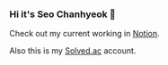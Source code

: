 ### Hi it's **Seo Chanhyeok** 🙌

Check out my current working in [Notion](https://secret-poinsettia-750.notion.site/PROJECT-Popcorn-Overflow-63ca7aedab124ba5810db987559959c8).

Also this is my [Solved.ac](https://solved.ac/en/profile/popcorn1324) account.
